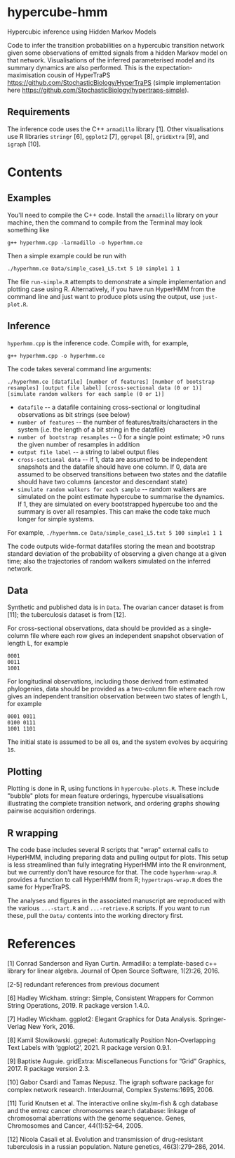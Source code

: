 # hypercube-hmm
Hypercubic inference using Hidden Markov Models

Code to infer the transition probabilities on a hypercubic transition network given some observations of emitted signals from a hidden Markov model on that network. Visualisations of the inferred parameterised model and its summary dynamics are also performed. This is the expectation-maximisation cousin of HyperTraPS https://github.com/StochasticBiology/HyperTraPS (simple implementation here https://github.com/StochasticBiology/hypertraps-simple).

Requirements
-------

The inference code uses the C++ `armadillo` library [1]. Other visualisations use R libraries `stringr` [6], `ggplot2` [7], `ggrepel` [8], `gridExtra` [9], and `igraph` [10].

Contents
=======

Examples
-------

You'll need to compile the C++ code. Install the `armadillo` library on your machine, then the command to compile from the Terminal may look something like
```
g++ hyperhmm.cpp -larmadillo -o hyperhmm.ce
```

Then a simple example could be run with

```
./hyperhmm.ce Data/simple_case1_L5.txt 5 10 simple1 1 1
```

The file `run-simple.R` attempts to demonstrate a simple implementation and plotting case using R. Alternatively, if you have run HyperHMM from the command line and just want to produce plots using the output, use `just-plot.R`.


Inference
-------

`hyperhmm.cpp` is the inference code. Compile with, for example,

`g++ hyperhmm.cpp -o hyperhmm.ce`

The code takes several command line arguments:

`./hyperhmm.ce [datafile] [number of features] [number of bootstrap resamples] [output file label] [cross-sectional data (0 or 1)] [simulate random walkers for each sample (0 or 1)]`

- `datafile` -- a datafile containing cross-sectional or longitudinal observations as bit strings (see below)
- `number of features` -- the number of features/traits/characters in the system (i.e. the length of a bit string in the datafile)
- `number of bootstrap resamples` -- 0 for a single point estimate; >0 runs the given number of resamples in addition
- `output file label` -- a string to label output files
- `cross-sectional data` -- if 1, data are assumed to be independent snapshots and the datafile should have one column. If 0, data are assumed to be observed transitions between two states and the datafile should have two columns (ancestor and descendant state)
- `simulate random walkers for each sample` -- random walkers are simulated on the point estimate hypercube to summarise the dynamics. If 1, they are simulated on every bootstrapped hypercube too and the summary is over all resamples. This can make the code take much longer for simple systems.

For example,
`./hyperhmm.ce Data/simple_case1_L5.txt 5 100 simple1 1 1`

The code outputs wide-format datafiles storing the mean and bootstrap standard deviation of the probability of observing a given change at a given time; also the trajectories of random walkers simulated on the inferred network.

Data
------
Synthetic and published data is in `Data`. The ovarian cancer dataset is from [11]; the tuberculosis dataset is from [12].

For cross-sectional observations, data should be provided as a single-column file where each row gives an independent snapshot observation of length L, for example

`0001`<br>
`0011`<br>
`1001`

For longitudinal observations, including those derived from estimated phylogenies, data should be provided as a two-column file where each row gives an independent transition observation between two states of length L, for example

`0001 0011`<br>
`0100 0111`<br>
`1001 1101`

The initial state is assumed to be all `0`s, and the system evolves by acquiring `1`s.

Plotting
------

Plotting is done in R, using functions in `hypercube-plots.R`. These include "bubble" plots for mean feature orderings, hypercube visualisations illustrating the complete transition network, and ordering graphs showing pairwise acquisition orderings.

R wrapping
-------

The code base includes several R scripts that "wrap" external calls to HyperHMM, including preparing data and pulling output for plots. This setup is less streamlined than fully integrating HyperHMM into the R environment, but we currently don't have resource for that. The code `hyperhmm-wrap.R` provides a function to call HyperHMM from R; `hypertraps-wrap.R` does the same for HyperTraPS.

The analyses and figures in the associated manuscript are reproduced with the various `...-start.R` and `...-retrieve.R` scripts. If you want to run these, pull the `Data/` contents into the working directory first.

References
=====

[1] Conrad Sanderson and Ryan Curtin. Armadillo: a template-based c++ library for linear algebra. Journal of Open Source Software, 1(2):26, 2016.

[2-5] redundant references from previous document

[6] Hadley Wickham. stringr: Simple, Consistent Wrappers for Common String Operations, 2019. R package version 1.4.0.

[7] Hadley Wickham. ggplot2: Elegant Graphics for Data Analysis. Springer-Verlag New York, 2016.

[8] Kamil Slowikowski. ggrepel: Automatically Position Non-Overlapping Text Labels with ’ggplot2’, 2021. R package version 0.9.1.

[9] Baptiste Auguie. gridExtra: Miscellaneous Functions for ”Grid” Graphics, 2017. R package version 2.3.

[10] Gabor Csardi and Tamas Nepusz. The igraph software package for complex network research. InterJournal, Complex Systems:1695, 2006.

[11] Turid Knutsen et al. The interactive online sky/m-fish & cgh database and the entrez cancer chromosomes search database: linkage of chromosomal aberrations with the genome sequence. Genes, Chromosomes and Cancer, 44(1):52–64, 2005.

[12] Nicola Casali et al. Evolution and transmission of drug-resistant tuberculosis in a russian population. Nature genetics, 46(3):279–286, 2014.
